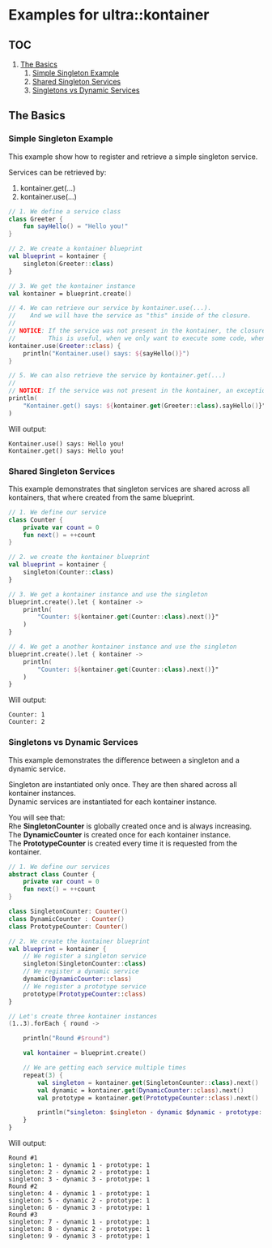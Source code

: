 # Examples for ultra::kontainer

## TOC

1. [The Basics](#the-basics)
    1. [Simple Singleton Example](#simple-singleton-example)
    2. [Shared Singleton Services](#shared-singleton-services)
    3. [Singletons vs Dynamic Services](#singletons-vs-dynamic-services)

## The Basics

### Simple Singleton Example

This example show how to register and retrieve a simple singleton service.

Services can be retrieved by:
1. kontainer.get(...)
2. kontainer.use(...)

```kotlin
// 1. We define a service class
class Greeter {
    fun sayHello() = "Hello you!"
}

// 2. We create a kontainer blueprint
val blueprint = kontainer {
    singleton(Greeter::class)
}

// 3. We get the kontainer instance
val kontainer = blueprint.create()

// 4. We can retrieve our service by kontainer.use(...).
//    And we will have the service as "this" inside of the closure.
//
// NOTICE: If the service was not present in the kontainer, the closure would not be executed.
//         This is useful, when we only want to execute some code, when a service exists.
kontainer.use(Greeter::class) {
    println("Kontainer.use() says: ${sayHello()}")
}

// 5. We can also retrieve the service by kontainer.get(...)
//
// NOTICE: If the service was not present in the kontainer, an exception would be thrown.
println(
    "Kontainer.get() says: ${kontainer.get(Greeter::class).sayHello()}"
)
```
Will output:
```
Kontainer.use() says: Hello you!
Kontainer.get() says: Hello you!
```

### Shared Singleton Services

This example demonstrates that singleton services are shared across all kontainers, that where
created from the same blueprint. 

```kotlin
// 1. We define our service
class Counter {
    private var count = 0
    fun next() = ++count
}

// 2. we create the kontainer blueprint
val blueprint = kontainer {
    singleton(Counter::class)
}

// 3. We get a kontainer instance and use the singleton
blueprint.create().let { kontainer ->
    println(
        "Counter: ${kontainer.get(Counter::class).next()}"
    )
}

// 4. We get a another kontainer instance and use the singleton
blueprint.create().let { kontainer ->
    println(
        "Counter: ${kontainer.get(Counter::class).next()}"
    )
}
```
Will output:
```
Counter: 1
Counter: 2
```

### Singletons vs Dynamic Services

This example demonstrates the difference between a singleton and a dynamic service.

Singleton are instantiated only once. They are then shared across all kontainer instances.  
Dynamic services are instantiated for each kontainer instance.

You will see that:  
Rhe **SingletonCounter** is globally created once and is always increasing.  
The **DynamicCounter** is created once for each kontainer instance.  
The **PrototypeCounter** is created every time it is requested from the kontainer.  

```kotlin
// 1. We define our services
abstract class Counter {
    private var count = 0
    fun next() = ++count
}

class SingletonCounter: Counter()
class DynamicCounter : Counter()
class PrototypeCounter: Counter()

// 2. We create the kontainer blueprint
val blueprint = kontainer {
    // We register a singleton service
    singleton(SingletonCounter::class)
    // We register a dynamic service
    dynamic(DynamicCounter::class)
    // We register a prototype service
    prototype(PrototypeCounter::class)
}

// Let's create three kontainer instances
(1..3).forEach { round ->

    println("Round #$round")

    val kontainer = blueprint.create()

    // We are getting each service multiple times
    repeat(3) {
        val singleton = kontainer.get(SingletonCounter::class).next()
        val dynamic = kontainer.get(DynamicCounter::class).next()
        val prototype = kontainer.get(PrototypeCounter::class).next()

        println("singleton: $singleton - dynamic $dynamic - prototype: $prototype")
    }
}
```
Will output:
```
Round #1
singleton: 1 - dynamic 1 - prototype: 1
singleton: 2 - dynamic 2 - prototype: 1
singleton: 3 - dynamic 3 - prototype: 1
Round #2
singleton: 4 - dynamic 1 - prototype: 1
singleton: 5 - dynamic 2 - prototype: 1
singleton: 6 - dynamic 3 - prototype: 1
Round #3
singleton: 7 - dynamic 1 - prototype: 1
singleton: 8 - dynamic 2 - prototype: 1
singleton: 9 - dynamic 3 - prototype: 1
```

